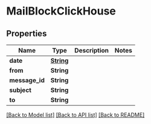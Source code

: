 # MailBlockClickHouse

## Properties

Name | Type | Description | Notes
------------ | ------------- | ------------- | -------------
**date** | [**String**](string.md) |  | 
**from** | **String** |  | 
**message_id** | **String** |  | 
**subject** | **String** |  | 
**to** | **String** |  | 

[[Back to Model list]](../README.md#documentation-for-models) [[Back to API list]](../README.md#documentation-for-api-endpoints) [[Back to README]](../README.md)


